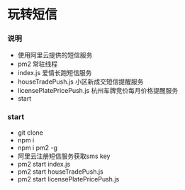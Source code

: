 # 玩转短信

### 说明
+ 使用阿里云提供的短信服务
+ pm2 常驻线程
+ index.js 爱情长跑短信服务
+ houseTradePush.js 小区新成交短信提醒服务
+ licensePlatePricePush.js 杭州车牌竞价每月价格提醒服务
+ start

### start
+ git clone
+ npm i
+ npm i pm2 -g
+ 阿里云注册短信服务获取sms key
+ pm2 start index.js
+ pm2 start houseTradePush.js
+ pm2 start licensePlatePricePush.js
